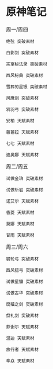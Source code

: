 # 原神笔记

周一/周四

    绝弦 突破素材
    
    白影剑 突破素材
    
    宗室秘法录 突破素材
    
    西风秘典 突破素材
    
    雪葬的星银 突破素材
    
    风鹰剑 突破素材
    
    鸦羽弓 突破素材

    安柏 天赋素材

    芭芭拉 天赋素材
    
    七七 天赋素材
    
    迪奥娜 天赋素材

周二/周五

    试做金珀 突破素材

    试做斩岩 突破素材

    诺艾尔 天赋素材

    香菱 天赋素材
    
    莫娜 天赋素材

    甘雨 天赋素材

周三/周六

    钢轮弓 突破素材

    西风猎弓 突破素材

    试做星镰 突破素材

    试做古华 突破素材

    腐殖之剑 突破素材

    祭礼剑 突破素材

    菲谢尔 天赋素材

    温迪 天赋素材

    旅行者 天赋素材
    
    辛焱 天赋素材
